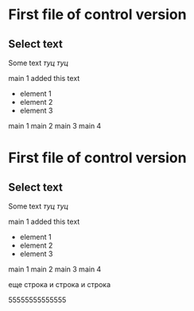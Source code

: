 # First file of control version

## Select text
Some text
*туц туц* 

main 1 added this text

* element 1
* element 2
* element 3 

main 1
main 2
main 3
main 4

# First file of control version

## Select text
Some text
*туц туц* 

main 1 added this text

* element 1
* element 2
* element 3 

main 1
main 2
main 3
main 4

еще строка
и строка
и строка

55555555555555

